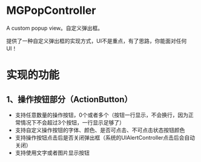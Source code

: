 # MGPopController
A custom popup view。自定义弹出框。

提供了一种自定义弹出框的实现方式，UI不是重点，有了思路，你能面对任何UI！

# 实现的功能

## 1、操作按钮部分（ActionButton）
- 支持任意数量的操作按钮，0个或者多个（按钮一行显示，不会换行，因为正常情况下不会超过3个按钮，一行显示足够了）
- 支持自定义操作按钮的字体、颜色、是否可点击、不可点击状态按钮颜色
- 支持操作按钮点击后是否关闭弹出框（系统的UIAlertController点击后会自动关闭）
- 支持使用文字或者图片显示按钮

